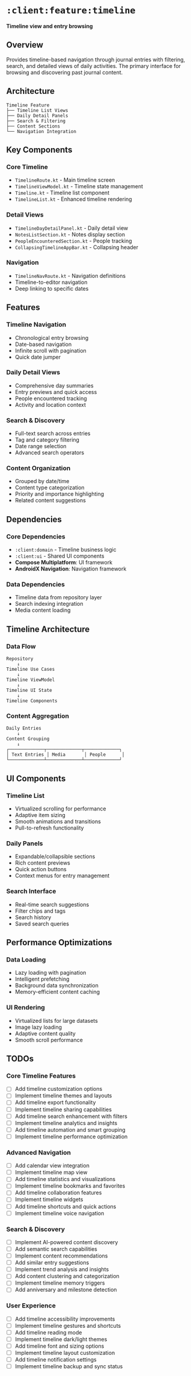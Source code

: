 # `:client:feature:timeline`

**Timeline view and entry browsing**

## Overview

Provides timeline-based navigation through journal entries with filtering, search, and detailed views of daily activities. The primary interface for browsing and discovering past journal content.

## Architecture

```
Timeline Feature
├── Timeline List Views
├── Daily Detail Panels
├── Search & Filtering
├── Content Sections
└── Navigation Integration
```

## Key Components

### Core Timeline
- `TimelineRoute.kt` - Main timeline screen
- `TimelineViewModel.kt` - Timeline state management
- `Timeline.kt` - Timeline list component
- `TimelineList.kt` - Enhanced timeline rendering

### Detail Views
- `TimelineDayDetailPanel.kt` - Daily detail view
- `NotesListSection.kt` - Notes display section
- `PeopleEncounteredSection.kt` - People tracking
- `CollapsingTimelineAppBar.kt` - Collapsing header

### Navigation
- `TimelineNavRoute.kt` - Navigation definitions
- Timeline-to-editor navigation
- Deep linking to specific dates

## Features

### Timeline Navigation
- Chronological entry browsing
- Date-based navigation
- Infinite scroll with pagination
- Quick date jumper

### Daily Detail Views
- Comprehensive day summaries
- Entry previews and quick access
- People encountered tracking
- Activity and location context

### Search & Discovery
- Full-text search across entries
- Tag and category filtering
- Date range selection
- Advanced search operators

### Content Organization
- Grouped by date/time
- Content type categorization
- Priority and importance highlighting
- Related content suggestions

## Dependencies

### Core Dependencies
- `:client:domain` - Timeline business logic
- `:client:ui` - Shared UI components
- **Compose Multiplatform**: UI framework
- **AndroidX Navigation**: Navigation framework

### Data Dependencies
- Timeline data from repository layer
- Search indexing integration
- Media content loading

## Timeline Architecture

### Data Flow
```
Repository
    ↓
Timeline Use Cases
    ↓
Timeline ViewModel
    ↓
Timeline UI State
    ↓
Timeline Components
```

### Content Aggregation
```
Daily Entries
    ↓
Content Grouping
    ↓
┌─────────────┬─────────────┬─────────────┐
│ Text Entries │ Media       │ People      │
└─────────────┴─────────────┴─────────────┘
```

## UI Components

### Timeline List
- Virtualized scrolling for performance
- Adaptive item sizing
- Smooth animations and transitions
- Pull-to-refresh functionality

### Daily Panels
- Expandable/collapsible sections
- Rich content previews
- Quick action buttons
- Context menus for entry management

### Search Interface
- Real-time search suggestions
- Filter chips and tags
- Search history
- Saved search queries

## Performance Optimizations

### Data Loading
- Lazy loading with pagination
- Intelligent prefetching
- Background data synchronization
- Memory-efficient content caching

### UI Rendering
- Virtualized lists for large datasets
- Image lazy loading
- Adaptive content quality
- Smooth scroll performance

## TODOs

### Core Timeline Features
- [ ] Add timeline customization options
- [ ] Implement timeline themes and layouts
- [ ] Add timeline export functionality
- [ ] Implement timeline sharing capabilities
- [ ] Add timeline search enhancement with filters
- [ ] Implement timeline analytics and insights
- [ ] Add timeline automation and smart grouping
- [ ] Implement timeline performance optimization

### Advanced Navigation
- [ ] Add calendar view integration
- [ ] Implement timeline map view
- [ ] Add timeline statistics and visualizations
- [ ] Implement timeline bookmarks and favorites
- [ ] Add timeline collaboration features
- [ ] Implement timeline widgets
- [ ] Add timeline shortcuts and quick actions
- [ ] Implement timeline voice navigation

### Search & Discovery
- [ ] Implement AI-powered content discovery
- [ ] Add semantic search capabilities
- [ ] Implement content recommendations
- [ ] Add similar entry suggestions
- [ ] Implement trend analysis and insights
- [ ] Add content clustering and categorization
- [ ] Implement timeline memory triggers
- [ ] Add anniversary and milestone detection

### User Experience
- [ ] Add timeline accessibility improvements
- [ ] Implement timeline gestures and shortcuts
- [ ] Add timeline reading mode
- [ ] Implement timeline dark/light themes
- [ ] Add timeline font and sizing options
- [ ] Implement timeline layout customization
- [ ] Add timeline notification settings
- [ ] Implement timeline backup and sync status